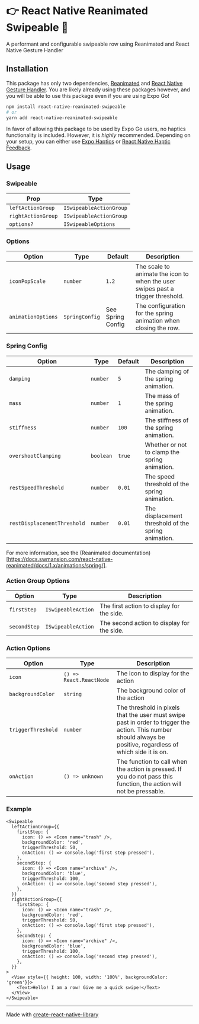 # 👉 React Native Reanimated Swipeable 💨

A performant and configurable swipeable row using Reanimated and React Native Gesture Handler

## Installation

This package has only two dependencies, [Reanimated](https://github.com/software-mansion/react-native-reanimated) and [React Native Gesture Handler](https://github.com/software-mansion/react-native-gesture-handler).
You are likely already using these packages however, and you will be able to use this package even if you are using Expo Go!

```sh
npm install react-native-reanimated-swipeable
# or
yarn add react-native-reanimated-swipeable
```

In favor of allowing this package to be used by Expo Go users, no haptics functionality is included. However, it is
*highly* recommended. Depending on your setup, you can either use [Expo Haptics](https://docs.expo.dev/versions/latest/sdk/haptics/) or [React Native Haptic Feedback](https://github.com/mkuczera/react-native-haptic-feedback).

## Usage

### Swipeable

| Prop               | Type                    |
|--------------------|-------------------------|
| `leftActionGroup`  | `ISwipeableActionGroup` |
| `rightActionGroup` | `ISwipeableActionGroup` |
| `options?`         | `ISwipeableOptions`     |


### Options

| Option             | Type           | Default           | Description                                                                     |
|--------------------|----------------|-------------------|---------------------------------------------------------------------------------|
| `iconPopScale`     | `number`       | `1.2`             | The scale to animate the icon to when the user swipes past a trigger threshold. |
| `animationOptions` | `SpringConfig` | See Spring Config | The configuration for the spring animation when closing the row.                |


### Spring Config
| Option                       | Type       | Default | Description                                          |
|------------------------------|------------|---------|------------------------------------------------------|
| `damping`                    | `number`   | `5`     | The damping of the spring animation.                 |
| `mass`                       | `number`   | `1`     | The mass of the spring animation.                    |
| `stiffness`                  | `number`   | `100`   | The stiffness of the spring animation.               |
| `overshootClamping`          | `boolean`  | `true`  | Whether or not to clamp the spring animation.        |
| `restSpeedThreshold`         | `number`   | `0.01`  | The speed threshold of the spring animation.         |
| `restDisplacementThreshold`  | `number`   | `0.01`  | The displacement threshold of the spring animation.  |

For more information, see the (Reanimated documentation)[https://docs.swmansion.com/react-native-reanimated/docs/1.x/animations/spring/].


### Action Group Options
| Option       | Type               | Description                                |
|--------------|--------------------|--------------------------------------------|
| `firstStep`  | `ISwipeableAction` | The first action to display for the side.  |
| `secondStep` | `ISwipeableAction` | The second action to display for the side. |

### Action Options

| Option             | Type                    | Description                                                                                                                                                     |
|--------------------|-------------------------|-----------------------------------------------------------------------------------------------------------------------------------------------------------------|
| `icon`             | `() => React.ReactNode` | The icon to display for the action                                                                                                                              |
| `backgroundColor`  | `string`                | The background color of the action                                                                                                                              |
| `triggerThreshold` | `number`                | The threshold in pixels that the user must swipe past in order to trigger the action. This number should always be positive, regardless of which side it is on. |
| `onAction`         | `() => unknown`         | The function to call when the action is pressed. If you do not pass this function, the action will not be pressable.                                            |

### Example
```tsx
<Swipeable
  leftActionGroup={{
    firstStep: {
      icon: () => <Icon name="trash" />,
      backgroundColor: 'red',
      triggerThreshold: 50,
      onAction: () => console.log('first step pressed'),
    },
    secondStep: {
      icon: () => <Icon name="archive" />,
      backgroundColor: 'blue',
      triggerThreshold: 100,
      onAction: () => console.log('second step pressed'),
    },
  }}
  rightActionGroup={{
    firstStep: {
      icon: () => <Icon name="trash" />,
      backgroundColor: 'red',
      triggerThreshold: 50,
      onAction: () => console.log('first step pressed'),
    },
    secondStep: {
      icon: () => <Icon name="archive" />,
      backgroundColor: 'blue',
      triggerThreshold: 100,
      onAction: () => console.log('second step pressed'),
    },
  }}
>
  <View style={{ height: 100, width: '100%', backgroundColor: 'green'}}>
    <Text>Hello! I am a row! Give me a quick swipe!</Text>
  </View>
</Swipeable>
```

---

Made with [create-react-native-library](https://github.com/callstack/react-native-builder-bob)
